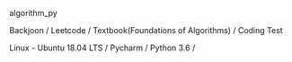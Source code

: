 algorithm_py

Backjoon / Leetcode / Textbook(Foundations of Algorithms) / 
Coding Test

Linux - Ubuntu 18.04 LTS / 
Pycharm / 
Python 3.6 / 
